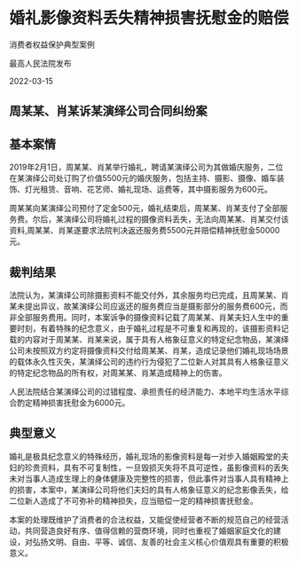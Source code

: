 # 婚礼影像资料丢失精神损害抚慰金的赔偿

消费者权益保护典型案例

最高人民法院发布

2022-03-15

<!-- INFO END -->

## 周某某、肖某诉某演绎公司合同纠纷案

## 基本案情

2019年2月1日，周某某、肖某举行婚礼，聘请某演绎公司为其做婚庆服务，二位在某演绎公司处订购了价值5500元的婚庆服务，包括主持、摄影、摄像、婚车装饰、灯光租赁、音响、花艺师、婚礼现场、运费等，其中摄影服务为600元。

周某某向某演绎公司预付了定金500元，婚礼结束后，周某某、肖某支付了全部服务费。尔后，某演绎公司将婚礼过程的摄像资料丢失，无法向周某某、肖某交付该资料,周某某、肖某遂要求法院判决返还服务费5500元并赔偿精神抚慰金50000元。

## 裁判结果

法院认为，某演绎公司除摄影资料不能交付外，其余服务均已完成，且周某某、肖某未提出异议，故某演绎公司应返还的服务费应当是摄影部分的服务费600元，而非全部服务费用。同时，本案诉争的摄像资料记载了周某某、肖某夫妇人生中的重要时刻，有着特殊的纪念意义，由于婚礼过程是不可重复和再现的，该摄影资料记载的内容对于周某某、肖某来说，属于具有人格象征意义的特定纪念物品，某演绎公司未按照双方约定将摄像资料交付给周某某、肖某，造成记录他们婚礼现场场景的载体永久性灭失，某演绎公司的违约行为侵犯了二位新人对其具有人格象征意义的特定纪念物品的所有权，对周某某、肖某造成精神上的伤害。

人民法院结合某演绎公司的过错程度、承担责任的经济能力、本地平均生活水平综合酌定精神损害抚慰金为6000元。

## 典型意义

婚礼是极具纪念意义的特殊经历，婚礼现场的影像资料是每一对步入婚姻殿堂的夫妇的珍贵资料，具有不可复制性，一旦毁损灭失将不具可逆性，虽影像资料的丢失未对当事人造成生理上的身体健康及完整性的损害，但此事件对当事人具有精神上的损害，本案中，某演绎公司将他们夫妇的具有人格象征意义的纪念影像丢失，给二位新人造成了不可弥补的精神损失，应当赔偿一定的精神损害抚慰金。

本案的处理既维护了消费者的合法权益，又能促使经营者不断的规范自己的经营活动，共同营造良好有序、值得信赖的营商环境，同时也重视了婚姻家庭文化的建设，对弘扬文明、自由、平等、诚信、友善的社会主义核心价值观具有重要的积极意义。